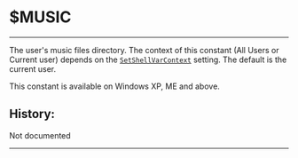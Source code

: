 # $MUSIC

---

The user's music files directory. The context of this constant (All Users or Current user) depends on the [`SetShellVarContext`][1] setting. The default is the current user.

This constant is available on Windows XP, ME and above.

## History:

Not documented

---

[1]: ../Reference/SetShellVarContext.markdown